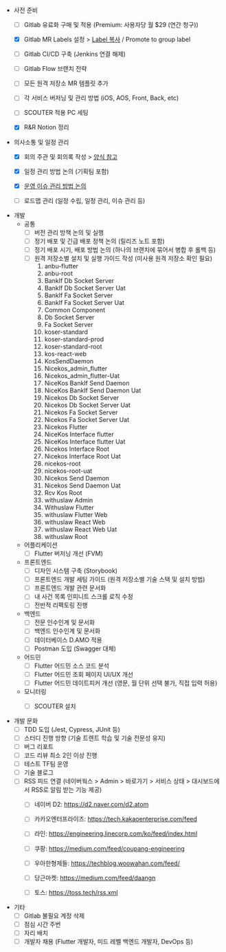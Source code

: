 - 사전 준비
	- [ ] Gitlab 유료화 구매 및 적용 (Premium: 사용자당 월 $29 (연간 청구))
	- [x] Gitlab MR Labels 설정 > [Label 복사](https://soooom.tistory.com/418) / Promote to group label
	- [ ] Gitlab CI/CD 구축 (Jenkins 연결 해제)
	- [ ] Gitlab Flow 브랜치 전략
	- [ ] 모든 원격 저장소 MR 템플릿 추가
	- [ ] 각 서비스 버저닝 및 관리 방법 (iOS, AOS, Front, Back, etc)
	- [ ] SCOUTER 적용 PC 세팅
	- [x] R&R Notion 정리


- 의사소통 및 일정 관리
	- [x] 회의 주관 및 회의록 작성 > [양식 참고](https://www.notion.so/bankle/95dcfcefb014409298eae4d6c691ef6b)
	- [x] 일정 관리 방법 논의 (기획팀 포함)
	- [x] [운영 이슈 관리 방법 논의](https://www.notion.so/bankle/5bcf20fcd35c432eaa74eebb7be14bab)
	- [ ] 로드맵 관리 (일정 수립, 일정 관리, 이슈 관리 등)


- 개발
	- 공통
		- [ ] 버전 관리 방책 논의 및 실행
		- [ ] 정기 배포 및 긴급 배포 정책 논의 (릴리즈 노트 포함)
		- [ ] 정기 배포 시기, 배포 방법 논의 (하나의 브랜치에 묶어서 병합 후 롤백 등)
		- [ ] 원격 저장소별 설치 및 실행 가이드 작성 (미사용 원격 저장소 확인 필요)
			1. anbu-flutter
			2. anbu-root
			3. BankIf Db Socket Server
			4. BankIf Db Socket Server Uat
			5. BankIf Fa Socket Server
			6. BankIf Fa Socket Server Uat
			7. Common Component
			8. Db Socket Server
			9. Fa Socket Server
			10. koser-standard
			11. koser-standard-prod
			12. koser-standard-root
			13. kos-react-web
			14. KosSendDaemon
			15. Nicekos_admin_flutter
			16. Nicekos_admin_flutter-Uat
			17. NiceKos BankIf Send Daemon
			18. NiceKos BankIf Send Daemon Uat
			19. Nicekos Db Socket Server
			20. Nicekos Db Socket Server Uat
			21. Nicekos Fa Socket Server
			22. Nicekos Fa Socket Server Uat
			23. Nicekos Flutter
			24. NiceKos Interface flutter
			25. NiceKos Interface flutter Uat
			26. Nicekos Interface Root
			27. Nicekos Interface Root Uat
			28. nicekos-root
			29. nicekos-root-uat
			30. Nicekos Send Daemon
			31. Nicekos Send Daemon Uat
			32. Rcv Kos Root
			33. withuslaw Admin
			34. Withuslaw Flutter
			35. withuslaw Flutter Web
			36. withuslaw React Web
			37. withuslaw React Web Uat
			38. withuslaw Root
	- 어플리케이션
		- [ ] Flutter 버저닝 개선 (FVM)
	- 프론트엔드
		- [ ] 디자인 시스템 구축 (Storybook)
		- [ ] 프론트엔드 개발 세팅 가이드 (원격 저장소별 기술 스택 및 설치 방법)
		- [ ] 프론트엔드 개발 관련 문서화
		- [ ] 내 사건 목록 인피니트 스크롤 로직 수정
		- [ ] 전반적 리팩토링 진행
	- 백엔드
		- [ ] 전문 인수인계 및 문서화
		- [ ] 백엔드 인수인계 및 문서화
		- [ ] 데이터베이스 D.AMO 적용
		- [ ] Postman 도입 (Swagger 대체)
	- 어드민
		- [ ] Flutter 어드민 소스 코드 분석
		- [ ] Flutter 어드민 조회 페이지 UI/UX 개선
		- [ ] Flutter 어드민 데이트피커 개선 (영문, 월 단위 선택 불가, 직접 입력 허용)
	- 모니터링
		- [ ] SCOUTER 설치


- 개발 문화
	- [ ] TDD 도입 (Jest, Cypress, JUnit 등)
	- [ ] 스터디 진행 방향 (기술 트렌트 학습 및 기술 전문성 유지)
	- [ ] 버그 리포트
	- [ ] 코드 리뷰 최소 2인 이상 진행
	- [ ] 테스트 TF팀 운영
	- [ ] 기술 블로그
	- [ ] RSS 피드 연결 (네이버웍스 > Admin > 바로가기 > 서비스 상태 > 대시보드에서 RSS로 알림 받는 기능 제공)
		- [ ] 네이버 D2: https://d2.naver.com/d2.atom
		- [ ] 카카오엔터프라이즈: https://tech.kakaoenterprise.com/feed
		- [ ] 라인: https://engineering.linecorp.com/ko/feed/index.html
		- [ ] 쿠팡: https://medium.com/feed/coupang-engineering
		- [ ] 우아한형제들: https://techblog.woowahan.com/feed/
		- [ ] 당근마켓: https://medium.com/feed/daangn
		- [ ] 토스: https://toss.tech/rss.xml


 - 기타
	 - [ ] Gitlab 불필요 계정 삭제
	 - [ ] 점심 시간 주번
	 - [ ] 자리 배치
	 - [ ] 개발자 채용 (Flutter 개발자, 미드 레벨 백엔드 개발자, DevOps 등)
